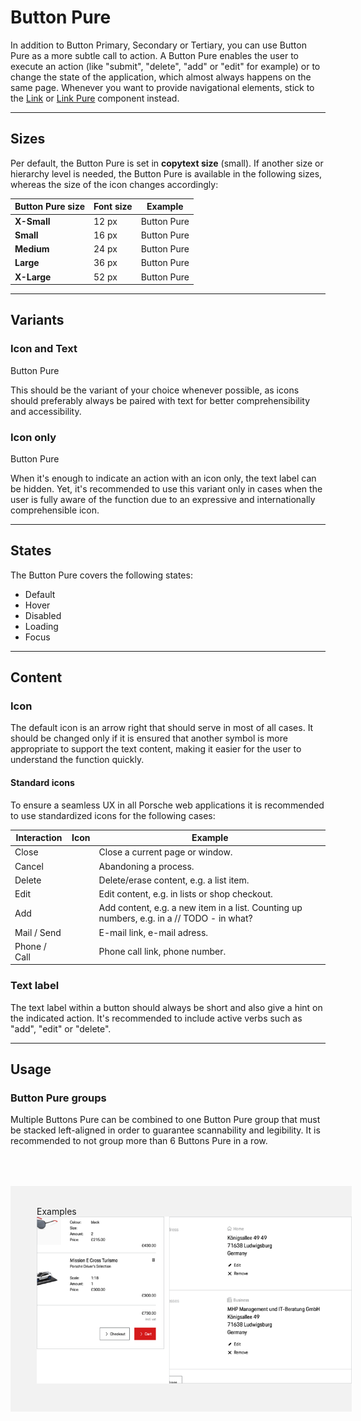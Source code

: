 # Button Pure

In addition to Button Primary, Secondary or Tertiary, you can use Button Pure as a more subtle call to action. A Button Pure enables the user to execute an action (like "submit", "delete", "add" or "edit" for example) or to change the state of the application, which almost always happens on the same page. Whenever you want to provide navigational elements, stick to the [Link](#/web/navigation/link) or [Link Pure](#/web/navigation/link-pure) component instead.

---

## Sizes

Per default, the Button Pure is set in **copytext size** (small). If another size or hierarchy level is needed, the Button Pure is available in the following sizes, whereas the size of the icon changes accordingly:


| Button Pure size | Font size | Example |
|------|------|------|
| **X-Small** | 12 px | <p-button-pure size="x-small">Button Pure</p-button-pure> |
| **Small** | 16 px | <p-button-pure size="small">Button Pure</p-button-pure> |
| **Medium** | 24 px | <p-button-pure size="medium">Button Pure</p-button-pure> |
| **Large** | 36 px | <p-button-pure size="large">Button Pure</p-button-pure> |
| **X-Large** | 52 px | <p-button-pure size="x-large">Button Pure</p-button-pure> |

--- 

## Variants

### Icon and Text

<p-button-pure size="large">Button Pure</p-button-pure>

This should be the variant of your choice whenever possible, as icons should preferably always be paired with text for better comprehensibility and accessibility.

### Icon only

<p-button-pure size="large" hide-label="true">Button Pure</p-button-pure>

When it's enough to indicate an action with an icon only, the text label can be hidden. Yet, it's recommended to use this variant only in cases when the user is fully aware of the function due to an expressive and internationally comprehensible icon. 

---

## States

The Button Pure covers the following states:

* Default
* Hover
* Disabled
* Loading
* Focus

---

## Content

### Icon
The default icon is an arrow right that should serve in most of all cases. It should be changed only if it is ensured that another symbol is more appropriate to support the text content, making it easier for the user to understand the function quickly. 


#### Standard icons

To ensure a seamless UX in all Porsche web applications it is recommended to use standardized icons for the following cases:

| Interaction | Icon | Example |
|----|----|----|
| Close | <p-icon name="close" aria-label="Close"></p-icon> | Close a current page or window. |
| Cancel | <p-icon name="close" aria-label="Close"></p-icon> | Abandoning a process. |
| Delete | <p-icon name="delete" aria-label="Delete"></p-icon> | Delete/erase content, e.g. a list item. | 
| Edit | <p-icon name="edit" aria-label="Edit"></p-icon> | Edit content, e.g. in lists or shop checkout. | 	
| Add | <p-icon name="plus" aria-label="Plus"></p-icon> | Add content, e.g. a new item in a list. Counting up numbers, e.g. in a // TODO - in what?   | 
| Mail / Send | <p-icon name="email" aria-label="E-Mail"></p-icon> | E-mail link, e-mail adress. | 
| Phone / Call | <p-icon name="phone" aria-label="Phone"></p-icon> | Phone call link, phone number. | 


### Text label 

The text label within a button should always be short and also give a hint on the indicated action. It's recommended to include active verbs such as "add", "edit" or "delete". 

---

## Usage

### Button Pure groups

Multiple Buttons Pure can be combined to one Button Pure group that must be stacked left-aligned in order to guarantee scannability and legibility. It is recommended to not group more than 6 Buttons Pure in a row.

<div style="background:#F2F2F2; width:100%; margin-top: 64px; padding-top: 32px; padding-left: 42px; padding-bottom: 42px;">
    <p-headline variant="headline-3" tag="h3" style="margin-bottom: 24px;">Examples</p-headline>
    <img src="./assets/button-pure.png" alt=""/>
</div>
